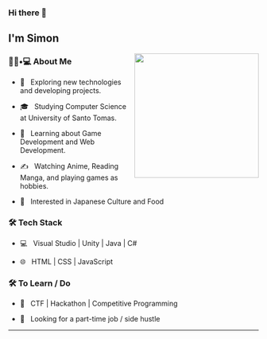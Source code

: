 ### Hi there 👋<h2> I'm Simon</h2>

<img align='right' src="https://media.giphy.com/media/udK21RQeWtaGQ/giphy.gif" height="250">

<h3> 👨🏻•💻 About Me </h3>



- 🤔 &nbsp; Exploring new technologies and developing projects.

- 🎓 &nbsp; Studying Computer Science at University of Santo Tomas.

- 🌱 &nbsp; Learning about Game Development and Web Development.

- ✍️ &nbsp; Watching Anime, Reading Manga, and playing games as hobbies.

- 🍡 &nbsp; Interested in Japanese Culture and Food



<h3>🛠 Tech Stack</h3>



- 💻 &nbsp; Visual Studio | Unity | Java | C#

- 🌐 &nbsp; HTML | CSS | JavaScript



<h3>🛠 To Learn / Do</h3>



- 🔧 &nbsp; CTF | Hackathon | Competitive Programming

- 💼 &nbsp; Looking for a part-time job / side hustle



<hr>

<!---
jhaunn/jhaunn is a ✨ special ✨ repository because its `README.md` (this file) appears on your GitHub profile.
You can click the Preview link to take a look at your changes.
--->

